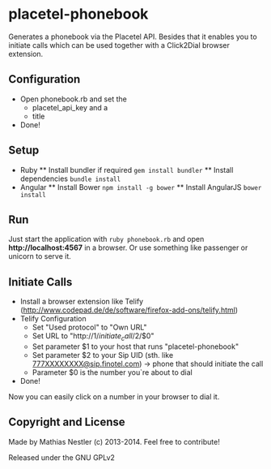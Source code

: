 # placetel-phonebook


Generates a phonebook via the Placetel API.
Besides that it enables you to initiate calls which can be used together with a Click2Dial browser extension.


## Configuration

* Open phonebook.rb and set the
  * placetel_api_key and a
  * title
* Done!

## Setup

* Ruby
** Install bundler if required `gem install bundler`
** Install dependencies `bundle install`
* Angular
** Install Bower `npm install -g bower`
** Install AngularJS `bower install`

## Run

Just start the application with `ruby phonebook.rb` and open **http://localhost:4567** in a browser. Or use something
like passenger or unicorn to serve it.

## Initiate Calls

* Install a browser extension like Telify (http://www.codepad.de/de/software/firefox-add-ons/telify.html)
* Telify Configuration
  * Set "Used protocol" to "Own URL"
  * Set URL to "http://$1/initiate_call/$2/$0"
  * Set parameter $1 to your host that runs "placetel-phonebook"
  * Set parameter $2 to your Sip UID (sth. like 777XXXXXXXX@sip.finotel.com) -> phone that should initiate the call
  * Parameter $0 is the number you`re about to dial
* Done!

Now you can easily click on a number in your browser to dial it.

## Copyright and License

Made by Mathias Nestler (c) 2013-2014. Feel free to contribute!

Released under the GNU GPLv2
